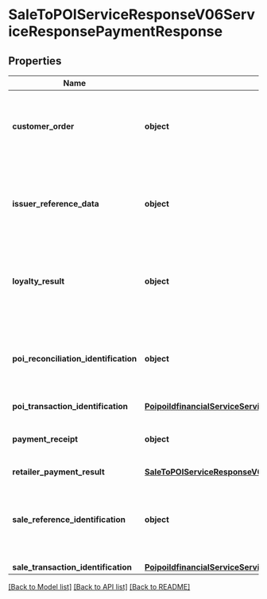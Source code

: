 # SaleToPOIServiceResponseV06ServiceResponsePaymentResponse

## Properties
Name | Type | Description | Notes
------------ | ------------- | ------------- | -------------
**customer_order** | **object** | Customer order attached to a customer, recorded in the POI system. | [optional] 
**issuer_reference_data** | **object** | Specifies a character string with a maximum length of 140 characters.&lt;br/&gt; | [optional] 
**loyalty_result** | **object** | Data related to the result of a processed loyalty transaction. | [optional] 
**poi_reconciliation_identification** | **object** | Specifies a character string with a maximum length of 35 characters.&lt;br/&gt; | [optional] 
**poi_transaction_identification** | [**PoipoiIdfinancialServiceServiceRequestBalanceInquiryRequestSaleTransactionIdentification**](PoipoiIdfinancialServiceServiceRequestBalanceInquiryRequestSaleTransactionIdentification.md) |  | 
**payment_receipt** | **object** | Customer or Merchant payment receipt. | [optional] 
**retailer_payment_result** | [**SaleToPOIServiceResponseV06ServiceResponsePaymentResponseRetailerPaymentResult**](SaleToPOIServiceResponseV06ServiceResponsePaymentResponseRetailerPaymentResult.md) |  | 
**sale_reference_identification** | **object** | Specifies a character string with a maximum length of 35 characters.&lt;br/&gt; | [optional] 
**sale_transaction_identification** | [**PoipoiIdfinancialServiceServiceRequestBalanceInquiryRequestSaleTransactionIdentification**](PoipoiIdfinancialServiceServiceRequestBalanceInquiryRequestSaleTransactionIdentification.md) |  | 

[[Back to Model list]](../README.md#documentation-for-models) [[Back to API list]](../README.md#documentation-for-api-endpoints) [[Back to README]](../README.md)

